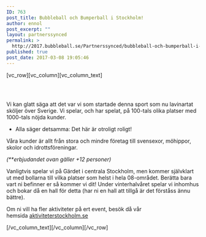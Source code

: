 ```yaml
---
ID: 763
post_title: Bubbleball och Bumperball i Stockholm!
author: ennol
post_excerpt: ""
layout: partnerssynced
permalink: >
  http://2017.bubbleball.se/Partnerssynced/bubbleball-och-bumperball-i-stockholm/
published: true
post_date: 2017-03-08 19:05:46
---
```

[vc_row][vc_column][vc_column_text]
<div id="block_container_88053719" class="block_container h24_block_heading">
<div id="block_88053719">
<div class="big_heading_block">
<div id="block_88053719_text_content" class=""><a class="h24-js-iv" title="" href="http://dst15js82dk7j.cloudfront.net/183390/49434591-HV9Kq.jpg"><img id="block_img_89195420" class="presentation_image_block_image aligncenter" title="" src="http://dst15js82dk7j.cloudfront.net/183390/49434590-2lzLk.jpg" alt="" /></a></div>
<div class=""></div>
</div>
</div>
</div>
<div id="block_container_89195419" class="block_container standard_text_block text_block">
<div id="block_89195419">
<div id="block_89195419_text_content" class="text_content">

&nbsp;

Vi kan glatt säga att det var vi som startade denna sport som nu lavinartat sköljer över Sverige. Vi spelar, och har spelat, på 100-tals olika platser med 1000-tals nöjda kunder.
- Alla säger detsamma: Det här är otroligt roligt!

Våra kunder är allt från stora och mindre företag till svensexor, möhippor, skolor och idrottsföreningar.

<em>(**erbjudandet ovan gäller +12 personer)</em>

Vanligtvis spelar vi på Gärdet i centrala Stockholm, men kommer självklart ut med bollarna till vilka platser som helst i hela 08-området. Berätta bara vart ni befinner er så kommer vi dit! Under vinterhalvåret spelar vi inhomhus och bokar då en hall för detta (har ni en hall att tillgå är det förståss ännu bättre).

Om ni vill ha fler aktiviteter på ert event, besök då vår hemsida <a href="http://www.aktiviteterstockholm.se/" target="_blank" rel="noopener">aktiviteterstockholm.se</a>

</div>
</div>
</div>
[/vc_column_text][/vc_column][/vc_row]
